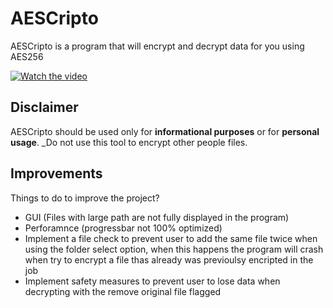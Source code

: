 # AESCripto

AESCripto is a program that will encrypt and decrypt data for you using AES256

[![Watch the video](https://i.imgur.com/9UHBJWf.png)](https://youtu.be/VgnXBrWbJnU)



## Disclaimer

AESCripto should be used only for **informational purposes** or for **personal usage**. _Do not use this tool to encrypt other people files.

## Improvements

Things to do to improve the project?
- GUI (Files with large path are not fully displayed in the program)
- Perforamnce (progressbar not 100% optimized)
- Implement a file check to prevent user to add the same file twice when using the folder select option, when this happens the program will crash when try to encrypt a file thas already was previoulsy encripted in the job
- Implement safety measures to prevent user to lose data when decrypting with the remove original file flagged 
